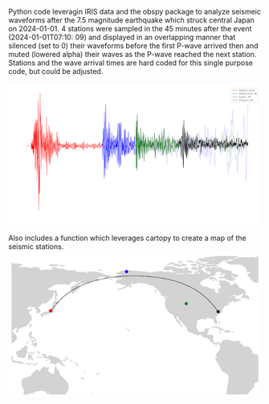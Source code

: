 Python code leveragin IRIS data and the obspy package to analyze seismeic waveforms after the 7.5 magnitude earthquake
which struck central Japan on 2024-01-01. 4 stations were sampled in the 45 minutes after the event 
 (2024-01-01T07:10: 09) and displayed in an overlapping manner that silenced (set to 0) their waveforms before the first P-wave arrived then
and muted (lowered alpha) their waves as the P-wave reached the next station. Stations and the wave arrival times are
hard coded for this single purpose code, but could be adjusted.

![image](images/waveforms.png)

Also includes a function which leverages cartopy to create a map of the seismic stations.
![image](images/map.png)

